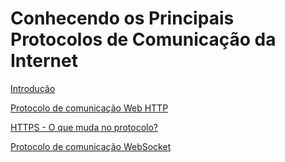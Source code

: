 # Conhecendo os Principais Protocolos de Comunicação da Internet

[Introdução](Conhecendo%20os%20Principais%20Protocolos%20de%20Comunicac%CC%A7a%20b636709c125f43de933db042bce49134/Introduc%CC%A7a%CC%83o%2076eb0394e7f84122885e10f51b1d7854.md)

[Protocolo de comunicação Web HTTP](Conhecendo%20os%20Principais%20Protocolos%20de%20Comunicac%CC%A7a%20b636709c125f43de933db042bce49134/Protocolo%20de%20comunicac%CC%A7a%CC%83o%20Web%20HTTP%2052e05bc398784e7ebfd1a07726d570c7.md)

[HTTPS - O que muda no protocolo?](Conhecendo%20os%20Principais%20Protocolos%20de%20Comunicac%CC%A7a%20b636709c125f43de933db042bce49134/HTTPS%20-%20O%20que%20muda%20no%20protocolo%203968b7d3f8294787862971a0f2a765fd.md)

[Protocolo de comunicação WebSocket](Conhecendo%20os%20Principais%20Protocolos%20de%20Comunicac%CC%A7a%20b636709c125f43de933db042bce49134/Protocolo%20de%20comunicac%CC%A7a%CC%83o%20WebSocket%20b686c2727d9442dab382a4d173ed6514.md)